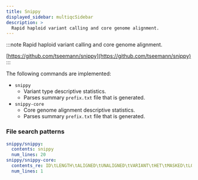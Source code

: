 ```yaml
---
title: Snippy
displayed_sidebar: multiqcSidebar
description: >
  Rapid haploid variant calling and core genome alignment.
---
```


<!--
~~~~~ DO NOT EDIT ~~~~~
This file is autogenerated from the MultiQC module python docstring.
Do not edit the markdown, it will be overwritten.

File path for the source of this content: multiqc/modules/snippy/snippy.py
~~~~~~~~~~~~~~~~~~~~~~~
-->

:::note
Rapid haploid variant calling and core genome alignment.

[https://github.com/tseemann/snippy](https://github.com/tseemann/snippy)
:::

The following commands are implemented:

- `snippy`
  - Variant type descriptive statistics.
  - Parses summary `prefix.txt` file that is generated.
- `snippy-core`
  - Core genome alignment descriptive statistics.
  - Parses summary `prefix.txt` file that is generated.

### File search patterns

```yaml
snippy/snippy:
  contents: snippy
  num_lines: 20
snippy/snippy-core:
  contents_re: ID\tLENGTH\tALIGNED\tUNALIGNED\tVARIANT\tHET\tMASKED\tLOWCOV
  num_lines: 1
```
